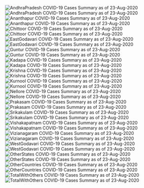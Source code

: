 <img src="https://deepuhub.github.io/COVID-19/GraphsGenerated/23-Aug-2020/AndhraPradesh_23-Aug-2020.jpg" alt="AndhraPradesh COVID-19 Cases Summary as of 23-Aug-2020">
<br>
<img src="https://deepuhub.github.io/COVID-19/GraphsGenerated/23-Aug-2020/Last24Hrs_AndhraPradesh_23-Aug-2020.jpg" alt="AndhraPradesh COVID-19 Cases Summary as of 23-Aug-2020">
<br>
<img src="https://deepuhub.github.io/COVID-19/GraphsGenerated/23-Aug-2020/Ananthapur_23-Aug-2020.jpg" alt="Ananthapur COVID-19 Cases Summary as of 23-Aug-2020">
<br>
<img src="https://deepuhub.github.io/COVID-19/GraphsGenerated/23-Aug-2020/Last24Hrs_Ananthapur_23-Aug-2020.jpg" alt="Ananthapur COVID-19 Cases Summary as of 23-Aug-2020">
<br>
<img src="https://deepuhub.github.io/COVID-19/GraphsGenerated/23-Aug-2020/Chittoor_23-Aug-2020.jpg" alt="Chittoor COVID-19 Cases Summary as of 23-Aug-2020">
<br>
<img src="https://deepuhub.github.io/COVID-19/GraphsGenerated/23-Aug-2020/Last24Hrs_Chittoor_23-Aug-2020.jpg" alt="Chittoor COVID-19 Cases Summary as of 23-Aug-2020">
<br>
<img src="https://deepuhub.github.io/COVID-19/GraphsGenerated/23-Aug-2020/EastGodavari_23-Aug-2020.jpg" alt="EastGodavari COVID-19 Cases Summary as of 23-Aug-2020">
<br>
<img src="https://deepuhub.github.io/COVID-19/GraphsGenerated/23-Aug-2020/Last24Hrs_EastGodavari_23-Aug-2020.jpg" alt="EastGodavari COVID-19 Cases Summary as of 23-Aug-2020">
<br>
<img src="https://deepuhub.github.io/COVID-19/GraphsGenerated/23-Aug-2020/Guntur_23-Aug-2020.jpg" alt="Guntur COVID-19 Cases Summary as of 23-Aug-2020">
<br>
<img src="https://deepuhub.github.io/COVID-19/GraphsGenerated/23-Aug-2020/Last24Hrs_Guntur_23-Aug-2020.jpg" alt="Guntur COVID-19 Cases Summary as of 23-Aug-2020">
<br>
<img src="https://deepuhub.github.io/COVID-19/GraphsGenerated/23-Aug-2020/Kadapa_23-Aug-2020.jpg" alt="Kadapa COVID-19 Cases Summary as of 23-Aug-2020">
<br>
<img src="https://deepuhub.github.io/COVID-19/GraphsGenerated/23-Aug-2020/Last24Hrs_Kadapa_23-Aug-2020.jpg" alt="Kadapa COVID-19 Cases Summary as of 23-Aug-2020">
<br>
<img src="https://deepuhub.github.io/COVID-19/GraphsGenerated/23-Aug-2020/Krishna_23-Aug-2020.jpg" alt="Krishna COVID-19 Cases Summary as of 23-Aug-2020">
<br>
<img src="https://deepuhub.github.io/COVID-19/GraphsGenerated/23-Aug-2020/Last24Hrs_Krishna_23-Aug-2020.jpg" alt="Krishna COVID-19 Cases Summary as of 23-Aug-2020">
<br>
<img src="https://deepuhub.github.io/COVID-19/GraphsGenerated/23-Aug-2020/Kurnool_23-Aug-2020.jpg" alt="Kurnool COVID-19 Cases Summary as of 23-Aug-2020">
<br>
<img src="https://deepuhub.github.io/COVID-19/GraphsGenerated/23-Aug-2020/Last24Hrs_Kurnool_23-Aug-2020.jpg" alt="Kurnool COVID-19 Cases Summary as of 23-Aug-2020">
<br>
<img src="https://deepuhub.github.io/COVID-19/GraphsGenerated/23-Aug-2020/Nellore_23-Aug-2020.jpg" alt="Nellore COVID-19 Cases Summary as of 23-Aug-2020">
<br>
<img src="https://deepuhub.github.io/COVID-19/GraphsGenerated/23-Aug-2020/Last24Hrs_Nellore_23-Aug-2020.jpg" alt="Nellore COVID-19 Cases Summary as of 23-Aug-2020">
<br>
<img src="https://deepuhub.github.io/COVID-19/GraphsGenerated/23-Aug-2020/Prakasam_23-Aug-2020.jpg" alt="Prakasam COVID-19 Cases Summary as of 23-Aug-2020">
<br>
<img src="https://deepuhub.github.io/COVID-19/GraphsGenerated/23-Aug-2020/Last24Hrs_Prakasam_23-Aug-2020.jpg" alt="Prakasam COVID-19 Cases Summary as of 23-Aug-2020">
<br>
<img src="https://deepuhub.github.io/COVID-19/GraphsGenerated/23-Aug-2020/Srikakulam_23-Aug-2020.jpg" alt="Srikakulam COVID-19 Cases Summary as of 23-Aug-2020">
<br>
<img src="https://deepuhub.github.io/COVID-19/GraphsGenerated/23-Aug-2020/Last24Hrs_Srikakulam_23-Aug-2020.jpg" alt="Srikakulam COVID-19 Cases Summary as of 23-Aug-2020">
<br>
<img src="https://deepuhub.github.io/COVID-19/GraphsGenerated/23-Aug-2020/Vishakapatnam_23-Aug-2020.jpg" alt="Vishakapatnam COVID-19 Cases Summary as of 23-Aug-2020">
<br>
<img src="https://deepuhub.github.io/COVID-19/GraphsGenerated/23-Aug-2020/Last24Hrs_Vishakapatnam_23-Aug-2020.jpg" alt="Vishakapatnam COVID-19 Cases Summary as of 23-Aug-2020">
<br>
<img src="https://deepuhub.github.io/COVID-19/GraphsGenerated/23-Aug-2020/Vizianagaram_23-Aug-2020.jpg" alt="Vizianagaram COVID-19 Cases Summary as of 23-Aug-2020">
<br>
<img src="https://deepuhub.github.io/COVID-19/GraphsGenerated/23-Aug-2020/Last24Hrs_Vizianagaram_23-Aug-2020.jpg" alt="Vizianagaram COVID-19 Cases Summary as of 23-Aug-2020">
<br>
<img src="https://deepuhub.github.io/COVID-19/GraphsGenerated/23-Aug-2020/WestGodavari_23-Aug-2020.jpg" alt="WestGodavari COVID-19 Cases Summary as of 23-Aug-2020">
<br>
<img src="https://deepuhub.github.io/COVID-19/GraphsGenerated/23-Aug-2020/Last24Hrs_WestGodavari_23-Aug-2020.jpg" alt="WestGodavari COVID-19 Cases Summary as of 23-Aug-2020">
<br>
<img src="https://deepuhub.github.io/COVID-19/GraphsGenerated/23-Aug-2020/OtherStates_23-Aug-2020.jpg" alt="OtherStates COVID-19 Cases Summary as of 23-Aug-2020">
<br>
<img src="https://deepuhub.github.io/COVID-19/GraphsGenerated/23-Aug-2020/Last24Hrs_OtherStates_23-Aug-2020.jpg" alt="OtherStates COVID-19 Cases Summary as of 23-Aug-2020">
<br>
<img src="https://deepuhub.github.io/COVID-19/GraphsGenerated/23-Aug-2020/OtherCountries_23-Aug-2020.jpg" alt="OtherCountries COVID-19 Cases Summary as of 23-Aug-2020">
<br>
<img src="https://deepuhub.github.io/COVID-19/GraphsGenerated/23-Aug-2020/Last24Hrs_OtherCountries_23-Aug-2020.jpg" alt="OtherCountries COVID-19 Cases Summary as of 23-Aug-2020">
<br>
<img src="https://deepuhub.github.io/COVID-19/GraphsGenerated/23-Aug-2020/TotalWithOthers_23-Aug-2020.jpg" alt="TotalWithOthers COVID-19 Cases Summary as of 23-Aug-2020">
<br>
<img src="https://deepuhub.github.io/COVID-19/GraphsGenerated/23-Aug-2020/Last24Hrs_TotalWithOthers_23-Aug-2020.jpg" alt="TotalWithOthers COVID-19 Cases Summary as of 23-Aug-2020">
<br>